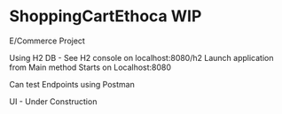 # ShoppingCartEthoca WIP
E/Commerce Project

Using H2 DB - See H2 console on localhost:8080/h2
Launch application from Main method
Starts on Localhost:8080

Can test Endpoints using Postman

UI - Under Construction
